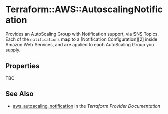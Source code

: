 # Terraform::AWS::AutoscalingNotification

Provides an AutoScaling Group with Notification support, via SNS Topics. Each of
the `notifications` map to a [Notification Configuration][2] inside Amazon Web
Services, and are applied to each AutoScaling Group you supply.

## Properties

TBC

## See Also

* [aws_autoscaling_notification](https://www.terraform.io/docs/providers/aws/r/autoscaling_notification.html) in the _Terraform Provider Documentation_